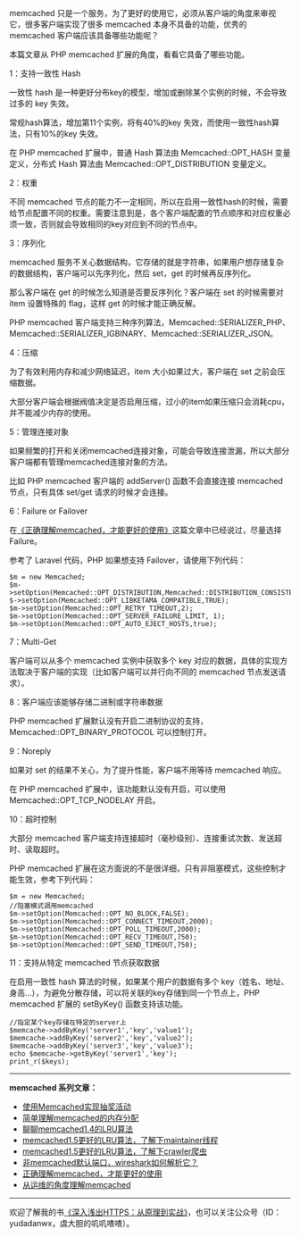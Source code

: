 memcached 只是一个服务，为了更好的使用它，必须从客户端的角度来审视它，很多客户端实现了很多 memcached 本身不具备的功能，优秀的 memcached 客户端应该具备哪些功能呢？

本篇文章从 PHP memcached 扩展的角度，看看它具备了哪些功能。

1：支持一致性 Hash 

一致性 hash 是一种更好分布key的模型，增加或删除某个实例的时候，不会导致过多的 key 失效。

常规hash算法，增加第11个实例，将有40%的key 失效，而使用一致性hash算法，只有10%的key 失效。

在 PHP memcached 扩展中，普通 Hash 算法由 Memcached::OPT_HASH 变量定义，分布式 Hash 算法由 Memcached::OPT_DISTRIBUTION 变量定义。

2：权重
 
不同 memcached 节点的能力不一定相同，所以在启用一致性hash的时候，需要给节点配置不同的权重。需要注意到是，各个客户端配置的节点顺序和对应权重必须一致，否则就会导致相同的key对应到不同的节点中。

3：序列化

memcached 服务不关心数据结构，它存储的就是字符串，如果用户想存储复杂的数据结构，客户端可以先序列化，然后 set，get 的时候再反序列化。

那么客户端在 get 的时候怎么知道是否要反序列化？客户端在 set 的时候需要对 item 设置特殊的 flag，这样 get 的时候才能正确反解。

PHP memcached 客户端支持三种序列算法，Memcached::SERIALIZER_PHP、Memcached::SERIALIZER_IGBINARY、Memcached::SERIALIZER_JSON。

4：压缩
 
为了有效利用内存和减少网络延迟，item 大小如果过大，客户端在 set 之前会压缩数据。

大部分客户端会根据阀值决定是否启用压缩，过小的item如果压缩只会消耗cpu，并不能减少内存的使用。

5：管理连接对象

如果频繁的打开和关闭memcached连接对象，可能会导致连接泄漏，所以大部分客户端都有管理memcached连接对象的方法。

比如 PHP memcached 客户端的 addServer() 函数不会直接连接 memcached 节点，只有具体 set/get 请求的时候才会连接。

6：Failure or Failover

在[《正确理解memcached，才能更好的使用》](https://mp.weixin.qq.com/s/njbvleUr8_PmhdEjZkpCIA)这篇文章中已经说过，尽量选择 Failure。

参考了 Laravel 代码，PHP 如果想支持 Failover，请使用下列代码：

```
$m = new Memcached;
$m->setOption(Memcached::OPT_DISTRIBUTION,Memcached::DISTRIBUTION_CONSISTENT);
$->setOption(Memcached::OPT_LIBKETAMA_COMPATIBLE,TRUE);
$m->setOption(Memcached::OPT_RETRY_TIMEOUT,2);
$m->setOption(Memcached::OPT_SERVER_FAILURE_LIMIT, 1);
$m->setOption(Memcached::OPT_AUTO_EJECT_HOSTS,true);
```

7：Multi-Get

客户端可以从多个 memcached 实例中获取多个 key 对应的数据，具体的实现方法取决于客户端的实现（比如客户端可以并行向不同的 memcached 节点发送请求）。

8：客户端应该能够存储二进制或字符串数据

PHP memcached 扩展默认没有开启二进制协议的支持，Memcached::OPT_BINARY_PROTOCOL 可以控制打开。
  
9：Noreply 

如果对 set 的结果不关心，为了提升性能，客户端不用等待 memcached 响应。

在 PHP memcached 扩展中，该功能默认没有开启，可以使用 Memcached::OPT_TCP_NODELAY 开启。

10：超时控制 

大部分 memcached 客户端支持连接超时（毫秒级别）、连接重试次数、发送超时、读取超时。

PHP memcached 扩展在这方面说的不是很详细，只有非阻塞模式，这些控制才能生效，参考下列代码：

```
$m = new Memcached;
//阻塞模式调用memcached
$m->setOption(Memcached::OPT_NO_BLOCK,FALSE);
$m->setOption(Memcached::OPT_CONNECT_TIMEOUT,2000);
$m->setOption(Memcached::OPT_POLL_TIMEOUT,2000);
$m->setOption(Memcached::OPT_RECV_TIMEOUT,750);
$m->setOption(Memcached::OPT_SEND_TIMEOUT,750);
```

11：支持从特定 memcached 节点获取数据

在启用一致性 hash 算法的时候，如果某个用户的数据有多个 key（姓名、地址、身高...），为避免分散存储，可以将关联的key存储到同一个节点上，PHP memcached 扩展的 setByKey() 函数支持该功能。

```
//指定某个key存储在特定的server上
$memcache->addByKey('server1','key','value1');
$memcache->addByKey('server2','key','value2');
$memcache->addByKey('server3','key','value3');
echo $memcache->getByKey('server1','key');
print_r($keys);
```

---

**memcached 系列文章：**

- [使用Memcached实现抽奖活动](https://mp.weixin.qq.com/s/agUU5ZjcVep-vPIKVjB6Fg)  
- [简单理解memcached的内存分配](https://mp.weixin.qq.com/s/8fs5YU8drC5vUt1RxOgifw) 
- [聊聊memcached1.4的LRU算法](https://mp.weixin.qq.com/s/hfXWGm2fuyeThHawEHub-w)
- [memcached1.5更好的LRU算法，了解下maintainer线程](https://mp.weixin.qq.com/s/BG3wpLOWQJrKd0_btxo1Tw) 
- [memcached1.5更好的LRU算法，了解下crawler爬虫](https://mp.weixin.qq.com/s/p40CJOlTITU-__D4t05D7g)  
- [非memcached默认端口，wireshark如何解析它？](https://mp.weixin.qq.com/s/OxjqA3b8JDubZiHsFxtu-w)
- [正确理解memcached，才能更好的使用](https://mp.weixin.qq.com/s/njbvleUr8_PmhdEjZkpCIA)
- [从运维的角度理解memcached](https://mp.weixin.qq.com/s/ZyJjLMYmjNPeVq1HbU5wTQ) 

--- 

欢迎了解我的书[《深入浅出HTTPS：从原理到实战》](https://mp.weixin.qq.com/s/9KpVnHc3yWfy1Qwal_HISA)，也可以关注公众号（ID：yudadanwx，虞大胆的叽叽喳喳）。
